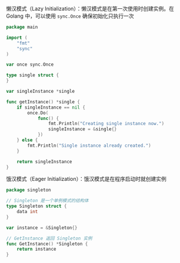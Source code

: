 懒汉模式（Lazy Initialization）：懒汉模式是在第一次使用时创建实例。在 Golang 中，可以使用 `sync.Once` 确保初始化只执行一次

```go
package main

import (
    "fmt"
    "sync"
)

var once sync.Once

type single struct {
}

var singleInstance *single

func getInstance() *single {
    if singleInstance == nil {
        once.Do(
            func() {
                fmt.Println("Creating single instance now.")
                singleInstance = &single{}
            })
    } else {
        fmt.Println("Single instance already created.")
    }

    return singleInstance
}

```

饿汉模式（Eager Initialization）：饿汉模式是在程序启动时就创建实例

```go
package singleton

// Singleton 是一个单例模式的结构体
type Singleton struct {
	data int
}

var instance = &Singleton{}

// GetInstance 返回 Singleton 实例
func GetInstance() *Singleton {
	return instance
}

```


